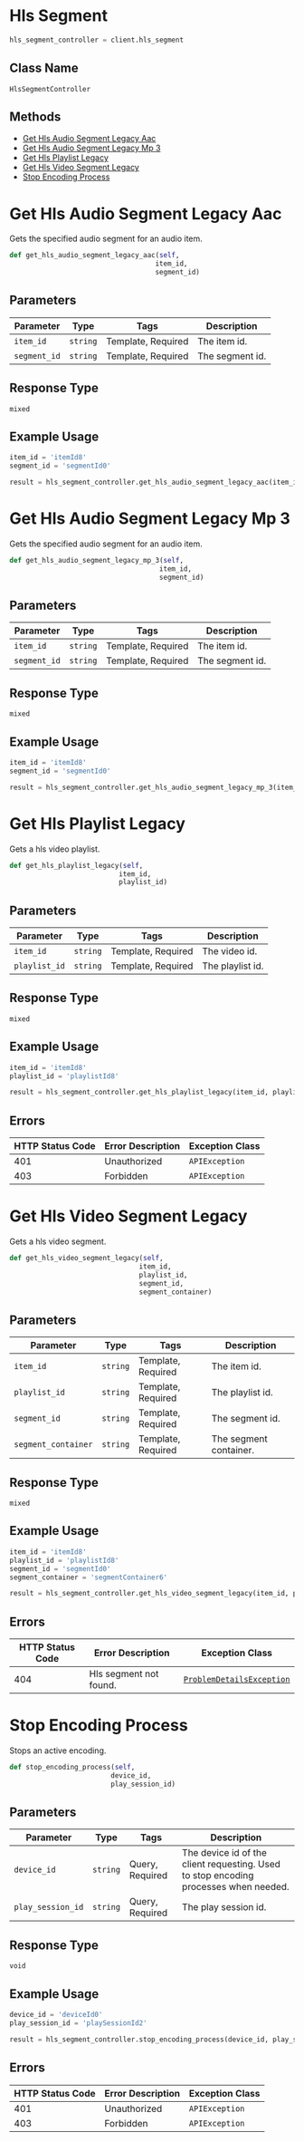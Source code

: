 # Hls Segment

```python
hls_segment_controller = client.hls_segment
```

## Class Name

`HlsSegmentController`

## Methods

* [Get Hls Audio Segment Legacy Aac](../../doc/controllers/hls-segment.md#get-hls-audio-segment-legacy-aac)
* [Get Hls Audio Segment Legacy Mp 3](../../doc/controllers/hls-segment.md#get-hls-audio-segment-legacy-mp-3)
* [Get Hls Playlist Legacy](../../doc/controllers/hls-segment.md#get-hls-playlist-legacy)
* [Get Hls Video Segment Legacy](../../doc/controllers/hls-segment.md#get-hls-video-segment-legacy)
* [Stop Encoding Process](../../doc/controllers/hls-segment.md#stop-encoding-process)


# Get Hls Audio Segment Legacy Aac

Gets the specified audio segment for an audio item.

```python
def get_hls_audio_segment_legacy_aac(self,
                                    item_id,
                                    segment_id)
```

## Parameters

| Parameter | Type | Tags | Description |
|  --- | --- | --- | --- |
| `item_id` | `string` | Template, Required | The item id. |
| `segment_id` | `string` | Template, Required | The segment id. |

## Response Type

`mixed`

## Example Usage

```python
item_id = 'itemId8'
segment_id = 'segmentId0'

result = hls_segment_controller.get_hls_audio_segment_legacy_aac(item_id, segment_id)
```


# Get Hls Audio Segment Legacy Mp 3

Gets the specified audio segment for an audio item.

```python
def get_hls_audio_segment_legacy_mp_3(self,
                                     item_id,
                                     segment_id)
```

## Parameters

| Parameter | Type | Tags | Description |
|  --- | --- | --- | --- |
| `item_id` | `string` | Template, Required | The item id. |
| `segment_id` | `string` | Template, Required | The segment id. |

## Response Type

`mixed`

## Example Usage

```python
item_id = 'itemId8'
segment_id = 'segmentId0'

result = hls_segment_controller.get_hls_audio_segment_legacy_mp_3(item_id, segment_id)
```


# Get Hls Playlist Legacy

Gets a hls video playlist.

```python
def get_hls_playlist_legacy(self,
                           item_id,
                           playlist_id)
```

## Parameters

| Parameter | Type | Tags | Description |
|  --- | --- | --- | --- |
| `item_id` | `string` | Template, Required | The video id. |
| `playlist_id` | `string` | Template, Required | The playlist id. |

## Response Type

`mixed`

## Example Usage

```python
item_id = 'itemId8'
playlist_id = 'playlistId8'

result = hls_segment_controller.get_hls_playlist_legacy(item_id, playlist_id)
```

## Errors

| HTTP Status Code | Error Description | Exception Class |
|  --- | --- | --- |
| 401 | Unauthorized | `APIException` |
| 403 | Forbidden | `APIException` |


# Get Hls Video Segment Legacy

Gets a hls video segment.

```python
def get_hls_video_segment_legacy(self,
                                item_id,
                                playlist_id,
                                segment_id,
                                segment_container)
```

## Parameters

| Parameter | Type | Tags | Description |
|  --- | --- | --- | --- |
| `item_id` | `string` | Template, Required | The item id. |
| `playlist_id` | `string` | Template, Required | The playlist id. |
| `segment_id` | `string` | Template, Required | The segment id. |
| `segment_container` | `string` | Template, Required | The segment container. |

## Response Type

`mixed`

## Example Usage

```python
item_id = 'itemId8'
playlist_id = 'playlistId8'
segment_id = 'segmentId0'
segment_container = 'segmentContainer6'

result = hls_segment_controller.get_hls_video_segment_legacy(item_id, playlist_id, segment_id, segment_container)
```

## Errors

| HTTP Status Code | Error Description | Exception Class |
|  --- | --- | --- |
| 404 | Hls segment not found. | [`ProblemDetailsException`](../../doc/models/problem-details-exception.md) |


# Stop Encoding Process

Stops an active encoding.

```python
def stop_encoding_process(self,
                         device_id,
                         play_session_id)
```

## Parameters

| Parameter | Type | Tags | Description |
|  --- | --- | --- | --- |
| `device_id` | `string` | Query, Required | The device id of the client requesting. Used to stop encoding processes when needed. |
| `play_session_id` | `string` | Query, Required | The play session id. |

## Response Type

`void`

## Example Usage

```python
device_id = 'deviceId0'
play_session_id = 'playSessionId2'

result = hls_segment_controller.stop_encoding_process(device_id, play_session_id)
```

## Errors

| HTTP Status Code | Error Description | Exception Class |
|  --- | --- | --- |
| 401 | Unauthorized | `APIException` |
| 403 | Forbidden | `APIException` |

